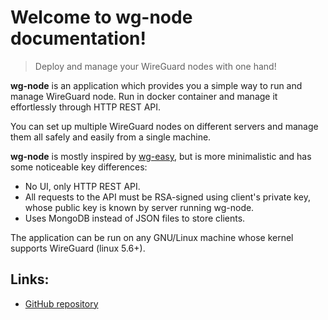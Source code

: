 # Welcome to wg-node documentation!

> Deploy and manage your WireGuard nodes with one hand!

**wg-node** is an application which provides you a simple way to run and manage WireGuard node.
Run in docker container and manage it effortlessly through HTTP REST API.

You can set up multiple WireGuard nodes on different servers and manage them all safely and easily
from a single machine.

**wg-node** is mostly inspired by [wg-easy](https://github.com/wg-easy/wg-easy), but is more minimalistic
and has some noticeable key differences:

- No UI, only HTTP REST API.
- All requests to the API must be RSA-signed using client's private key,
  whose public key is known by server running wg-node.
- Uses MongoDB instead of JSON files to store clients.

The application can be run on any GNU/Linux machine whose kernel supports WireGuard (linux 5.6+).

## Links:

* [GitHub repository](https://github.com/jieggii/wg-node)